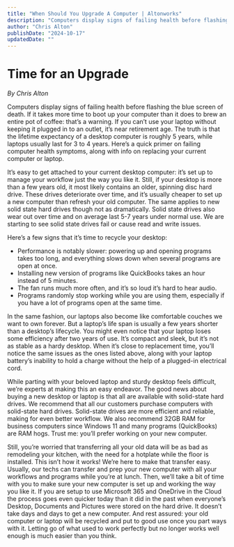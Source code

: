 ```yaml
---
title: "When Should You Upgrade A Computer | Altonworks"
description: "Computers display signs of failing health before flashing the blue screen of death."
author: "Chris Alton"
publishDate: "2024-10-17"
updatedDate: ""
---
```


# Time for an Upgrade

_By Chris Alton_

Computers display signs of failing health before flashing the blue screen of death. If it takes more time to boot up your computer than it does to brew an entire pot of coffee: that’s a warning. If you can’t use your laptop without keeping it plugged in to an outlet, it’s near retirement age. The truth is that the lifetime expectancy of a desktop computer is roughly 5 years, while laptops usually last for 3 to 4 years. Here’s a quick primer on failing computer health symptoms, along with info on replacing your current computer or laptop.

It’s easy to get attached to your current desktop computer: it’s set up to manage your workflow just the way you like it. Still, if your desktop is more than a few years old, it most likely contains an older, spinning disc hard drive. These drives deteriorate over time, and it’s usually cheaper to set up a new computer than refresh your old computer. The same applies to new solid state hard drives though not as dramatically. Solid state drives also wear out over time and on average last 5-7 years under normal use. We are starting to see solid state drives fail or cause read and write issues.

Here’s a few signs that it’s time to recycle your desktop:

- Performance is notably slower: powering up and opening programs takes too long, and everything slows down when several programs are open at once.
- Installing new version of programs like QuickBooks takes an hour instead of 5 minutes.
- The fan runs much more often, and it’s so loud it’s hard to hear audio.
- Programs randomly stop working while you are using them, especially if you have a lot of programs open at the same time.

In the same fashion, our laptops also become like comfortable couches we want to own forever. But a laptop’s life span is usually a few years shorter than a desktop’s lifecycle. You might even notice that your laptop loses some efficiency after two years of use. It’s compact and sleek, but it’s not as stable as a hardy desktop. When it’s close to replacement time, you’ll notice the same issues as the ones listed above, along with your laptop battery’s inability to hold a charge without the help of a plugged-in electrical cord.

While parting with your beloved laptop and sturdy desktop feels difficult, we’re experts at making this an easy endeavor. The good news about buying a new desktop or laptop is that all are available with solid-state hard drives. We recommend that all our customers purchase computers with solid-state hard drives. Solid-state drives are more efficient and reliable, making for even better workflow. We also recommend 32GB RAM for business computers since Windows 11 and many programs (QuickBooks) are RAM hogs. Trust me: you’ll prefer working on your new computer.

Still, you’re worried that transferring all your old data will be as bad as remodeling your kitchen, with the need for a hotplate while the floor is installed. This isn’t how it works! We’re here to make that transfer easy. Usually, our techs can transfer and prep your new computer with all your workflows and programs while you’re at lunch. Then, we’ll take a bit of time with you to make sure your new computer is set up and working the way you like it. If you are setup to use Microsoft 365 and OneDrive in the Cloud the process goes even quicker today than it did in the past when everyone’s Desktop, Documents and Pictures were stored on the hard drive. It doesn’t take days and days to get a new computer. And rest assured: your old computer or laptop will be recycled and put to good use once you part ways with it. Letting go of what used to work perfectly but no longer works well enough is much easier than you think.
